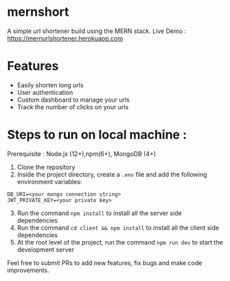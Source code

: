 # mernshort

A simple url shortener build using the MERN stack.
Live Demo : https://mernurlshortener.herokuapp.com

# Features

- Easily shorten long urls
- User authentication
- Custom dashboard to manage your urls
- Track the number of clicks on your urls

# Steps to run on local machine :

Prerequisite : Node.js (12+),npm(6+), MongoDB (4+)

1. Clone the repository
2. Inside the project directory, create a `.env` file and add the following environment variables:

```
DB_URI=<your mongo connection string>
JWT_PRIVATE_KEY=<your private key>

```

3. Run the command `npm install` to install all the server side dependencies
4. Run the command `cd client && npm install` to install all the client side dependencies
5. At the root level of the project, run the command `npm run dev` to start the development server

Feel free to submit PRs to add new features, fix bugs and make code improvements.

